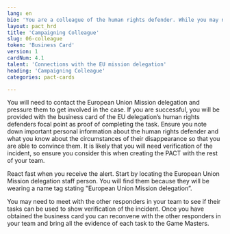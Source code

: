 ```yaml
---
lang: en
bio: 'You are a colleague of the human rights defender. While you may not necessarily be a security expert, you understand campaigning and are able to mobilise your organisation. As soon as you receive the emergency alert your task is to lobby key influencers to help get the defender released.'
layout: pact_hrd
title: 'Campaigning Colleague'
slug: 06-colleague
token: 'Business Card'
version: 1
cardNum: 4.1
talent: 'Connections with the EU mission delegation'
heading: 'Campaigning Colleague'
categories: pact-cards

---
```


You will need to contact the European Union Mission delegation and pressure them to get involved in the case. If you are successful, you will be provided with the business card of the EU delegation’s human rights defenders focal point as proof of completing the task. Ensure you note down important personal information about the human rights defender and what you know about the circumstances of their disappearance so that you are able to convince them. It is likely that you will need verification of the incident, so ensure you consider this when creating the PACT with the rest of your team.

React fast when you receive the alert. Start by locating the European Union Mission delegation staff person. You will find them because they will be wearing a name tag stating "European Union Mission delegation”.

You may need to meet with the other responders in your team to see if their tasks can be used to show verification of the incident. Once you have obtained the business card you can reconvene with the other responders in your team and bring all the evidence of each task to the Game Masters.